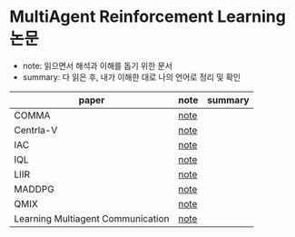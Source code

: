 # MultiAgent Reinforcement Learning 논문 
* note: 읽으면서 해석과 이해를 돕기 위한 문서
* summary: 다 읽은 후, 내가 이해한 대로 나의 언어로 정리 및 확인


| paper                            | note      | summary      |
|----------------------------------|-----------|--------------|
| COMMA                            | [note](note/central-v_note.md)          |              |
| Centrla-V                        |   [note]()        |              |
| IAC                              |   [note]()       |              |
| IQL                              |   [note]()         |              |
| LIIR                             |   [note]()         |              |
| MADDPG                           |   [note]()         |              |
| QMIX                             |   [note]()         |              |
| Learning Multiagent Communication|   [note]()         |              |

